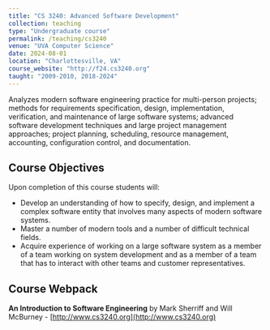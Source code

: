 ```yaml
---
title: "CS 3240: Advanced Software Development"
collection: teaching
type: "Undergraduate course"
permalink: /teaching/cs3240
venue: "UVA Computer Science"
date: 2024-08-01
location: "Charlottesville, VA"
course_website: "http://f24.cs3240.org"
taught: "2009-2010, 2018-2024"
---
```


Analyzes modern software engineering practice for multi-person projects; methods for requirements specification, design, implementation, verification, and maintenance of large software systems; advanced software development techniques and large project management approaches; project planning, scheduling, resource management, accounting, configuration control, and documentation.

## Course Objectives

Upon completion of this course students will:

- Develop an understanding of how to specify, design, and implement a complex software entity that involves many aspects of modern software systems.
- Master a number of modern tools and a number of difficult technical fields.
- Acquire experience of working on a large software system as a member of a team working on system development and as a member of a team that has to interact with other teams and customer representatives.

## Course Webpack

__An Introduction to Software Engineering__ by Mark Sherriff and Will McBurney - [http://www.cs3240.org](http://www.cs3240.org)